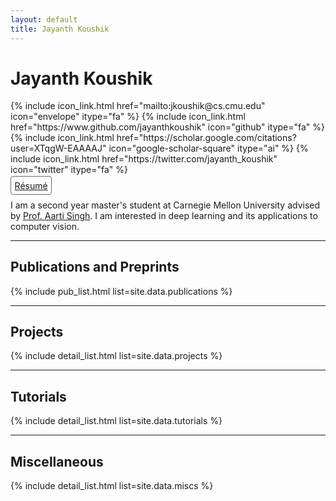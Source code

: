 ```yaml
---
layout: default
title: Jayanth Koushik
---
```


# Jayanth Koushik

<p>
  {% include icon_link.html href="mailto:jkoushik@cs.cmu.edu" icon="envelope" itype="fa" %}
  {% include icon_link.html href="https://www.github.com/jayanthkoushik" icon="github" itype="fa" %}
  {% include icon_link.html href="https://scholar.google.com/citations?user=XTqgW-EAAAAJ" icon="google-scholar-square" itype="ai" %}
  {% include icon_link.html href="https://twitter.com/jayanth_koushik" icon="twitter" itype="fa" %}
  <br style="display: block; content: ''; margin-top: .6em">
  <a style="border: 1px solid dimgray; border-radius: 4px; padding: .4em" href="https://www.dropbox.com/s/268b0rp77imwvfu/resume.pdf?raw=1">Résumé</a>
</p>

I am a second year master's student at Carnegie Mellon University advised by [Prof. Aarti Singh](https://www.cs.cmu.edu/~aarti).
I am interested in deep learning and its applications to computer vision.

---
## Publications and Preprints
{% include pub_list.html list=site.data.publications %}

---
## Projects
{% include detail_list.html list=site.data.projects %}

---
## Tutorials
{% include detail_list.html list=site.data.tutorials %}

---
## Miscellaneous
{% include detail_list.html list=site.data.miscs %}
